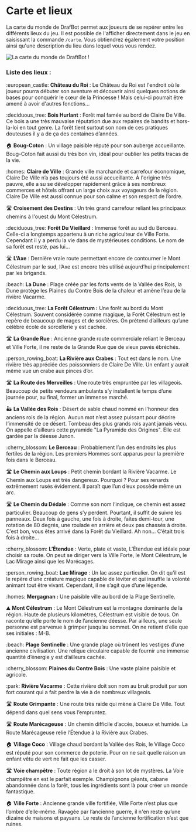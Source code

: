 # Carte et lieux

La carte du monde de DrafBot permet aux joueurs de se repérer entre les différents lieux du jeu. Il est possible de l'afficher directement dans le jeu en saisissant la commande `/carte`. Vous obtiendrez également votre position ainsi qu'une description du lieu dans lequel vous vous rendez.

![La carte du monde de DraftBot !](../.gitbook/assets/6\_29\_map.jpg)

### Liste des lieux :

:european\_castle: **Château du Roi** : Le Château du Roi est l'endroit où le joueur pourra débuter son aventure et découvrir ainsi quelques notions de bases pour conquérir le cœur de la Princesse ! Mais celui-ci pourrait être amené à avoir d'autres fonctions...

:deciduous\_tree: **Bois Hurlant** : Forêt mal famée au bord de Claire De Ville. Ce bois a une très mauvaise réputation due aux repaires de bandits et hors-la-loi en tout genre. La forêt tient surtout son nom de ces pratiques douteuses il y a de ça des centaines d’années.

:house: **Boug-Coton** : Un village paisible réputé pour son auberge accueillante. Boug-Coton fait aussi du très bon vin, idéal pour oublier les petits tracas de la vie.

:homes: **Claire de Ville** : Grande ville marchande et carrefour économique, Claire De Ville n’a pas toujours été aussi accueillante. À l'origine très pauvre, elle a su se développer rapidement grâce à ses nombreux commerces et hôtels offrant un large choix aux voyageurs de la région. Claire De Ville est aussi connue pour son calme et son respect de l’ordre.

:motorway: **Croisement des Destins** : Un très grand carrefour reliant les principaux chemins à l'ouest du Mont Célestrum.

:deciduous\_tree: **Forêt Du Vieillard** : Immense forêt au sud du Berceau. Celle-ci a longtemps appartenu à un riche agriculteur de Ville Forte. Cependant il y a perdu la vie dans de mystérieuses conditions. Le nom de sa forêt est resté, pas lui…

:motorway: **L’Axe** : Dernière vraie route permettant encore de contourner le Mont Célestrum par le sud, l’Axe est encore très utilisé aujourd’hui principalement par les brigands.

:beach: **La Dune** : Plage créée par les forts vents de la Vallée des Rois, la Dune protège les Plaines du Contre Bois de la chaleur et amène l’eau de la rivière Vacarme.

:deciduous\_tree: **La Forêt Célestrum :** Une forêt au bord du Mont Célestrum. Souvent considérée comme magique, la Forêt Célestrum est le repère de beaucoup de mages et de sorcières. On prétend d’ailleurs qu’une célèbre école de sorcellerie y est cachée.

:motorway: **La Grande Rue** : Ancienne grande route commerciale reliant le Berceau et Ville Forte, il ne reste de la Grande Rue que de vieux pavés ébréchés.

:person\_rowing\_boat: **La Rivière aux Crabes** : Tout est dans le nom. Une rivière très appréciée des poissonniers de Claire De Ville. Un enfant y aurait même vue un crabe aux pinces d’or.

:motorway: **La Route des Merveilles** : Une route très empruntée par les villageois. Beaucoup de petits vendeurs ambulants s’y installent le temps d’une journée pour, au final, former un immense marché.

:desert: **La Vallée des Rois** : Désert de sable chaud nommé en l'honneur des anciens rois de la région. Aucun mot n’est assez puissant pour décrire l’immensité de ce désert. Tombeau des plus grands rois ayant jamais vécu. On appelle d’ailleurs cette pyramide "La Pyramide des Origines". Elle est gardée par la déesse Junon.

:cherry\_blossom: **Le Berceau** : Probablement l’un des endroits les plus fertiles de la région. Les premiers Hommes sont apparus pour la première fois dans le Berceau.

:motorway: **Le Chemin aux Loups** : Petit chemin bordant la Rivière Vacarme. Le Chemin aux Loups est très dangereux. Pourquoi ? Pour ses renards extrêmement rusés évidement. Il paraît que l’un d’eux possède même un arc.

:motorway: **Le Chemin du Dédale** : Comme son nom l’indique, ce chemin est assez particulier. Beaucoup de gens s’y perdent. Pourtant, il suffit de suivre les panneaux. Deux fois à gauche, une fois à droite, faites demi-tour, une rotation de 80 degrés, une roulade en arrière et deux pas chassés à droite. C’est bon, vous êtes arrivé dans la Forêt du Vieillard. Ah non... C’était trois fois à droite…

:cherry\_blossom: **L’Étendue** : Verte, plate et vaste, L'Étendue est idéale pour choisir sa route. On peut se diriger vers la Ville Forte, le Mont Célestrum, le Lac Mirage ainsi que les Marécages.

:person\_rowing\_boat: **Lac Mirage** : Un lac assez particulier. On dit qu’il est le repère d’une créature magique capable de léviter et qui insuffle la volonté animant tout être vivant. Cependant, il ne s’agit que d’une légende.

:homes: **Mergagnan :** Une paisible ville au bord de la Plage Sentinelle.

:mountain: **Mont Célestrum** : Le Mont Célestrum est la montagne dominante de la région. Haute de plusieurs kilomètres, Célestrum est visible de tous. On raconte qu’elle porte le nom de l’ancienne déesse. Par ailleurs, une seule personne est parvenue à grimper jusqu’au sommet. On ne retient d’elle que ses initiales : M-B.

:beach: **Plage Sentinelle** : Une grande plage où trônent les vestiges d’une ancienne civilisation. Une relique circulaire capable de fournir une immense quantité d’énergie y est d’ailleurs cachée.

:cherry\_blossom: **Plaines du Contre Bois** : Une vaste plaine paisible et agricole.

:park: **Rivière Vacarme** : Cette rivière doit son nom au bruit produit par son fort courant qui a fait perdre la vie à de nombreux villageois.

:motorway: **Route Grimpante** : Une route très raide qui mène à Claire De Ville. Tout dépend dans quel sens vous l’empruntez.

:motorway: **Route Marécageuse** : Un chemin difficile d’accès, boueux et humide. La Route Marécageuse relie l’Étendue à la Rivière aux Crabes.

:house: **Village Coco** : Village chaud bordant la Vallée des Rois, le Village Coco est réputé pour son commerce de poterie. Pour on ne sait quelle raison un enfant vêtu de vert ne fait que les casser.

:motorway: **Voie champêtre** : Toute région a le droit à son lot de mystères. La Voie champêtre en est le parfait exemple. Champignons géants, cabane abandonnée dans la forêt, tous les ingrédients sont là pour créer un monde fantastique.

:house: **Ville Forte** : Ancienne grande ville fortifiée, Ville Forte n’est plus que l’ombre d’elle-même. Ravagée par l’ancienne guerre, il n'en reste qu’une dizaine de maisons et paysans. Le reste de l’ancienne fortification n’est que ruines.
